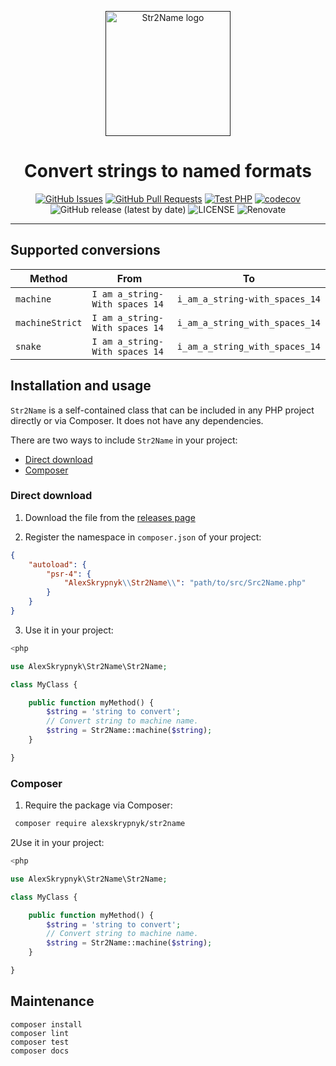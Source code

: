 <p align="center">
  <a href="" rel="noopener">
  <img width=200px height=200px src="https://placehold.jp/000000/ffffff/200x200.png?text=Str2Name&css=%7B%22border-radius%22%3A%22%20100px%22%7D" alt="Str2Name logo"></a>
</p>

<h1 align="center">Convert strings to named formats</h1>

<div align="center">

[![GitHub Issues](https://img.shields.io/github/issues/AlexSkrypnyk/str2name.svg)](https://github.com/AlexSkrypnyk/str2name/issues)
[![GitHub Pull Requests](https://img.shields.io/github/issues-pr/AlexSkrypnyk/str2name.svg)](https://github.com/AlexSkrypnyk/str2name/pulls)
[![Test PHP](https://github.com/AlexSkrypnyk/str2name/actions/workflows/test-php.yml/badge.svg)](https://github.com/AlexSkrypnyk/str2name/actions/workflows/test-php.yml)
[![codecov](https://codecov.io/gh/AlexSkrypnyk/str2name/graph/badge.svg?token=7WEB1IXBYT)](https://codecov.io/gh/AlexSkrypnyk/str2name)
![GitHub release (latest by date)](https://img.shields.io/github/v/release/AlexSkrypnyk/str2name)
![LICENSE](https://img.shields.io/github/license/AlexSkrypnyk/str2name)
![Renovate](https://img.shields.io/badge/renovate-enabled-green?logo=renovatebot)

</div>

---

## Supported conversions

| Method | From | To |
| --- | --- | --- |
| `machine` | `I am a_string-With spaces 14` | `i_am_a_string-with_spaces_14` |
| `machineStrict` | `I am a_string-With spaces 14` | `i_am_a_string_with_spaces_14` |
| `snake` | `I am a_string-With spaces 14` | `i_am_a_string_with_spaces_14` |

## Installation and usage

`Str2Name` is a self-contained class that can be included in any PHP
project directly or via Composer. It does not have any dependencies.

There are two ways to include `Str2Name` in your project:
- [Direct download](#direct-download)
- [Composer](#composer)

### Direct download

1. Download the file from the [releases page](https://github.com/AlexSkrypnyk/str2name/releases)

2. Register the namespace in `composer.json` of your project:

```composer.json
{
    "autoload": {
        "psr-4": {
            "AlexSkrypnyk\\Str2Name\\": "path/to/src/Src2Name.php"
        }
    }
}
```

3. Use it in your project:

```php
<php

use AlexSkrypnyk\Str2Name\Str2Name;

class MyClass {

    public function myMethod() {
        $string = 'string to convert';
        // Convert string to machine name.
        $string = Str2Name::machine($string);
    }

}
```

### Composer

1. Require the package via Composer:

```bash
 composer require alexskrypnyk/str2name
```

2Use it in your project:

```php
<php

use AlexSkrypnyk\Str2Name\Str2Name;

class MyClass {

    public function myMethod() {
        $string = 'string to convert';
        // Convert string to machine name.
        $string = Str2Name::machine($string);
    }

}
```

## Maintenance

    composer install
    composer lint
    composer test
    composer docs
